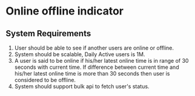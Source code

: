 # Online offline indicator

## System Requirements

1. User should be able to see if another users are online or offline.
2. System should be scalable, Daily Active users is 1M.
3. A user is said to be online if his/her latest online time is in range of 30 seconds with current time. If difference between current time and his/her latest online time is more than 30 seconds then user is considered to be offline.
4. System should support bulk api to fetch user's status.

